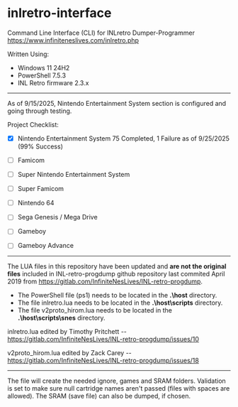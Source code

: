 # inlretro-interface

Command Line Interface (CLI) for INLretro Dumper-Programmer
https://www.infiniteneslives.com/inlretro.php

Written Using:

* Windows 11 24H2
* PowerShell 7.5.3
* INL Retro firmware 2.3.x

---

As of 9/15/2025, Nintendo Entertainment System section is configured and going through testing.

Project Checklist:
- [x] Nintendo Entertainment System
75 Completed, 1 Failure as of 9/25/2025 (99% Success)

- [ ] Famicom

- [ ] Super Nintendo Entertainment System

- [ ] Super Famicom

- [ ] Nintendo 64

- [ ] Sega Genesis / Mega Drive

- [ ] Gameboy

- [ ] Gameboy Advance

---

The LUA files in this repository have been updated and **are not the original files** included in INL-retro-progdump github repository last commited April 2019 from https://gitlab.com/InfiniteNesLives/INL-retro-progdump.

* The PowerShell file (ps1) needs to be located in the **.\host** directory.
* The file inlretro.lua needs to be located in the **.\host\scripts** directory.
* The file v2proto_hirom.lua needs to be located in the **.\host\scripts\snes** directory.

inlretro.lua edited by Timothy Pritchett -- https://gitlab.com/InfiniteNesLives/INL-retro-progdump/issues/10

v2proto_hirom.lua edited by Zack Carey -- https://gitlab.com/InfiniteNesLives/INL-retro-progdump/issues/18

---

The file will create the needed ignore, games and SRAM folders.
Validation is set to make sure null cartridge names aren't passed (files with spaces are allowed).
The SRAM (save file) can also be dumped, if chosen.
